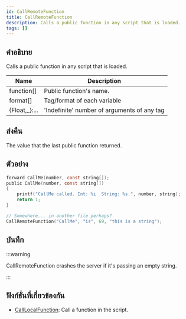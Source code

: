 ```yaml
---
id: CallRemoteFunction
title: CallRemoteFunction
description: Calls a public function in any script that is loaded.
tags: []
---
```


## คำอธิบาย

Calls a public function in any script that is loaded.

| Name           | Description                                 |
| -------------- | ------------------------------------------- |
| function[]     | Public function's name.                     |
| format[]       | Tag/format of each variable                 |
| {Float,\_}:... | 'Indefinite' number of arguments of any tag |

## ส่งคืน

The value that the last public function returned.

## ตัวอย่าง

```c
forward CallMe(number, const string[]);
public CallMe(number, const string[])
{
    printf("CallMe called. Int: %i  String: %s.", number, string);
    return 1;
}

// Somewhere... in another file perhaps?
CallRemoteFunction("CallMe", "is", 69, "this is a string");
```

## บันทึก

:::warning

CallRemoteFunction crashes the server if it's passing an empty string.

:::

## ฟังก์ชั่นที่เกี่ยวข้องกัน

- [CallLocalFunction](../../scripting/functions/CallLocalFunction.md): Call a function in the script.
